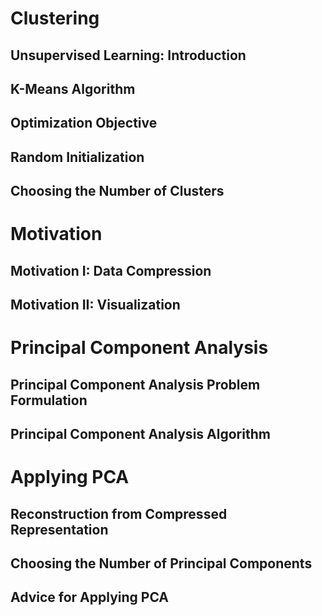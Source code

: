 # Clustering

## Unsupervised Learning: Introduction

## K-Means Algorithm

## Optimization Objective

## Random Initialization

## Choosing the Number of Clusters

# Motivation

## Motivation I: Data Compression

## Motivation II: Visualization

# Principal Component Analysis

## Principal Component Analysis Problem Formulation

## Principal Component Analysis Algorithm

# Applying PCA

## Reconstruction from Compressed Representation

## Choosing the Number of Principal Components

## Advice for Applying PCA
